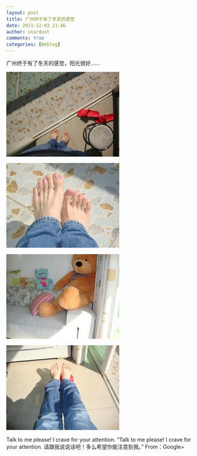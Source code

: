 ```yaml
---
layout: post
title: 广州终于有了冬天的感觉
date: 2011-12-03 21:46
author: stardust
comments: true
categories: [Weblog]
---
```

广州终于有了冬天的感觉，阳光很好……

<a href="/wp-content/uploads/2011/12/tumblr_lvm8g0riti1qktd12o1_1280.jpg"><img src="/wp-content/uploads/2011/12/tumblr_lvm8g0riti1qktd12o1_1280-300x225.jpg" alt="tumblr_lvm8g0riti1qktd12o1_1280" width="300" height="225" class="alignnone size-medium wp-image-10386" /></a>

<a href="/wp-content/uploads/2011/12/tumblr_lvm8g0riti1qktd12o2_1280.jpg"><img src="/wp-content/uploads/2011/12/tumblr_lvm8g0riti1qktd12o2_1280-300x225.jpg" alt="tumblr_lvm8g0riti1qktd12o2_1280" width="300" height="225" class="alignnone size-medium wp-image-10387" /></a>

<a href="/wp-content/uploads/2011/12/tumblr_lvm8g0riti1qktd12o3_1280.jpg"><img src="/wp-content/uploads/2011/12/tumblr_lvm8g0riti1qktd12o3_1280-300x225.jpg" alt="tumblr_lvm8g0riti1qktd12o3_1280" width="300" height="225" class="alignnone size-medium wp-image-10388" /></a>

<a href="/wp-content/uploads/2011/12/tumblr_lvm8g0riti1qktd12o4_1280.jpg"><img src="/wp-content/uploads/2011/12/tumblr_lvm8g0riti1qktd12o4_1280-300x225.jpg" alt="tumblr_lvm8g0riti1qktd12o4_1280" width="300" height="225" class="alignnone size-medium wp-image-10389" /></a>

Talk to me please! I crave for your attention.
“Talk to me please! I crave for your attention. 请跟我说说话吧！多么希望你能注意到我。”
From：Google+
